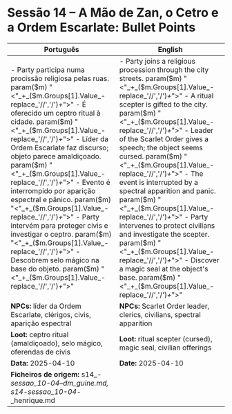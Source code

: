 

# Sessão 14 – A Mão de Zan, o Cetro e a Ordem Escarlate: Bullet Points

| Português | English |
|-----------|---------|
| - Party participa numa procissão religiosa pelas ruas. param($m) "<"_+_($m.Groups[1].Value_-replace_'//','/')_+_">" - É oferecido um ceptro ritual à cidade. param($m) "<"_+_($m.Groups[1].Value_-replace_'//','/')_+_">" - Líder da Ordem Escarlate faz discurso; objeto parece amaldiçoado. param($m) "<"_+_($m.Groups[1].Value_-replace_'//','/')_+_">" - Evento é interrompido por aparição espectral e pânico. param($m) "<"_+_($m.Groups[1].Value_-replace_'//','/')_+_">" - Party intervém para proteger civis e investigar o ceptro. param($m) "<"_+_($m.Groups[1].Value_-replace_'//','/')_+_">" - Descobrem selo mágico na base do objeto. param($m) "<"_+_($m.Groups[1].Value_-replace_'//','/')_+_">"  | - Party joins a religious procession through the city streets. param($m) "<"_+_($m.Groups[1].Value_-replace_'//','/')_+_">" - A ritual scepter is gifted to the city. param($m) "<"_+_($m.Groups[1].Value_-replace_'//','/')_+_">" - Leader of the Scarlet Order gives a speech; the object seems cursed. param($m) "<"_+_($m.Groups[1].Value_-replace_'//','/')_+_">" - The event is interrupted by a spectral apparition and panic. param($m) "<"_+_($m.Groups[1].Value_-replace_'//','/')_+_">" - Party intervenes to protect civilians and investigate the scepter. param($m) "<"_+_($m.Groups[1].Value_-replace_'//','/')_+_">" - Discover a magic seal at the object's base. param($m) "<"_+_($m.Groups[1].Value_-replace_'//','/')_+_">"  |
| **NPCs:** líder da Ordem Escarlate, clérigos, civis, aparição espectral | **NPCs:** Scarlet Order leader, clerics, civilians, spectral apparition |
| **Loot:** ceptro ritual (amaldiçoado), selo mágico, oferendas de civis | **Loot:** ritual scepter (cursed), magic seal, civilian offerings |
| **Data:** 2025-04-10 | **Date:** 2025-04-10 |
| **Ficheiros de origem:** s14_-_sessao_10-04_–_dm_guine.md, s14_-_sessao_10-04_-_henrique.md |

























